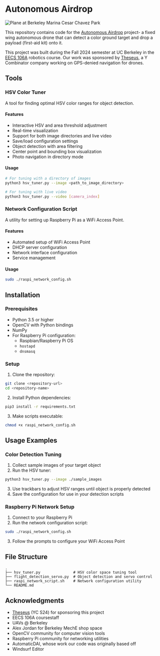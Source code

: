 # Autonomous Airdrop

![Plane at Berkeley Marina Cesar Chavez Park](plane_berkeley_marina.png)

This repository contains code for the [Autonomous Airdrop](http://bit.ly/auto-airdrop) project- a fixed wing autonomous drone that can detect a color ground target and drop a payload (first-aid kit) onto it.

This project was built during the Fall 2024 semester at UC Berkeley in the [EECS 106A](https://pages.github.berkeley.edu/EECS-106/fa24-site/) robotics course. Our work was sponsored by [Theseus](https://www.ycombinator.com/launches/Ln6-theseus-gps-denied-navigation-for-drones), a Y Combinator company working on GPS-denied navigation for drones. 
## Tools

### HSV Color Tuner
A tool for finding optimal HSV color ranges for object detection.

#### Features
- Interactive HSV and area threshold adjustment
- Real-time visualization
- Support for both image directories and live video
- Save/load configuration settings
- Object detection with area filtering
- Center point and bounding box visualization
- Photo navigation in directory mode

#### Usage
```bash
# For tuning with a directory of images
python3 hsv_tuner.py --image <path_to_image_directory>

# For tuning with live video
python3 hsv_tuner.py --video [camera_index]
```

### Network Configuration Script
A utility for setting up Raspberry Pi as a WiFi Access Point.

#### Features
- Automated setup of WiFi Access Point
- DHCP server configuration
- Network interface configuration
- Service management

#### Usage
```bash
sudo ./raspi_network_config.sh
```

## Installation

### Prerequisites
- Python 3.5 or higher
- OpenCV with Python bindings
- NumPy
- For Raspberry Pi configuration:
  - Raspbian/Raspberry Pi OS
  - `hostapd`
  - `dnsmasq`

### Setup
1. Clone the repository:
```bash
git clone <repository-url>
cd <repository-name>
```

2. Install Python dependencies:
```bash
pip3 install -r requirements.txt
```

3. Make scripts executable:
```bash
chmod +x raspi_network_config.sh
```

## Usage Examples

### Color Detection Tuning
1. Collect sample images of your target object
2. Run the HSV tuner:
```bash
python3 hsv_tuner.py --image ./sample_images
```
3. Use trackbars to adjust HSV ranges until object is properly detected
4. Save the configuration for use in your detection scripts

### Raspberry Pi Network Setup
1. Connect to your Raspberry Pi
2. Run the network configuration script:
```bash
sudo ./raspi_network_config.sh
```
3. Follow the prompts to configure your WiFi Access Point

## File Structure
```
.
├── hsv_tuner.py               # HSV color space tuning tool
├── flight_detection_servo.py  # Object detection and servo control
├── raspi_network_script.sh    # Network configuration utility
└── README.md
```

## Acknowledgments
- [Theseus](https://theseus.us) (YC S24) for sponsoring this project
- EECS 106A coursestaff
- UAVs @ Berkeley
- Alex Jordan for Berkeley MechE shop space
- OpenCV community for computer vision tools
- Raspberry Pi community for networking utilities
- AutomaticDAI, whose work our code was originally based off
- Windsurf Editor